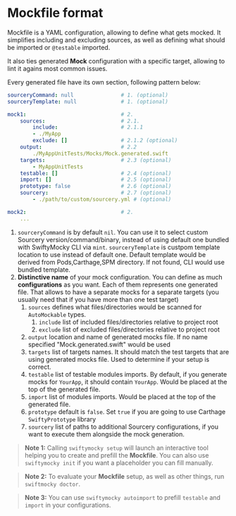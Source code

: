 # **Mockfile** format

Mockfile is a YAML configuration, allowing to define what gets mocked. It simplifies including and excluding sources, as well as defining what should be imported or `@testable` imported.

It  also ties generated **Mock** configuration with a specific target, allowing to lint it agains most common issues.

Every generated file have its own section, following pattern below:

```yaml
sourceryCommand: null               # 1. (optional)
sourceryTemplate: null              # 1. (optional)

mock1:                              # 2.
    sources:                        # 2.1.
        include:                    # 2.1.1
        - ./MyApp
        exclude: []                 # 2.1.2 (optional)
    output:                         # 2.2
        ./MyAppUnitTests/Mocks/Mock.generated.swift
    targets:                        # 2.3 (optional)
        - MyAppUnitTests
    testable: []                    # 2.4 (optional)
    import: []                      # 2.5 (optional)
    prototype: false                # 2.6 (optional)
    sourcery:                       # 2.7 (optional)
        - ./path/to/custom/sourcery.yml # (optional)

mock2:                              # 2.
    ...
```

1. `sourceryCommand` is by default `nil`. You can use it to select custom Sourcery version/command/binary, instead of using default one bundled with SwiftyMocky CLI via `mint`. `sourceryTemplate` is custpom template location to use instead of default one. Default template would be derived from Pods,Carthage,SPM directory. If not found, CLI would use bundled template.
2. **Distinctive name** of your mock configuration. You can define as much **configurations** as you want. Each of them represents one generated file. That allows to have a separate mocks for a separate targets (you usually need that if you have more than one test target)
    1. `sources` defines what files/directories would be scanned for `AutoMockable` types.
        1. `include` list of included files/directories relative to project root
        2. `exclude` list of excluded files/directories relative to project root
    2. `output` location and name of generated mocks file. If no name specified "Mock.generated.swift" would be used
    3. `targets` list of targets names. It should match the test targets that are using generated mocks file. Used to determine if your setup is correct.
    4. `testable` list of testable modules imports. By default, if you generate mocks for `YourApp`, it should contain `YourApp`. Would be placed at the top of the generated file.
    5. `import` list of modules imports. Would be placed at the top of the generated file.
    6. `prototype` default is `false`. Set `true` if you are going to use Carthage `SwiftyPrototype` library
    7. `sourcery` list of paths to additional Sourcery configurations, if you want to execute them alongside the mock generation.

> **Note 1:** Calling `swiftymocky setup` will launch an interactive tool helping you to create and prefill the **Mockfile**. You can also use `swiftymocky init` if you want a placeholder you can fill manually.

> **Note 2:** To evaluate your **Mockfile** setup, as well as other things, run `swiftmocky doctor`.

> **Note 3:** You can use `swiftymocky autoimport` to prefill `testable` and `import` in your configurations.